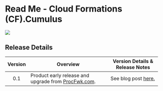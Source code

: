 # Read Me - Cloud Formations (CF).Cumulus

[ ![](https://static.wixstatic.com/media/e66568_635e25cb91f44be580ef08cd83e68c6f~mv2.jpg/v1/crop/x_480,y_506,w_5433,h_2414/fill/w_2221,h_987,al_c,q_90,usm_0.66_1.00_0.01,enc_auto/Cumulus%20Diagram.jpg) ](https://static.wixstatic.com/media/e66568_635e25cb91f44be580ef08cd83e68c6f~mv2.jpg/v1/crop/x_480,y_506,w_5433,h_2414/fill/w_2221,h_987,al_c,q_90,usm_0.66_1.00_0.01,enc_auto/Cumulus%20Diagram.jpg)

## Release Details

| Version | Overview | Version Details & Release Notes |
|:----:|--------------|--------|
| 0.1 |Product early release and upgrade from [ProcFwk.com](https://mrpaulandrew.github.io/procfwk/). | See blog post [here.](https://mrpaulandrew.com/2024/01/07/procfwk-is-getting-an-upgrade-to-cf-cumulus/)  |
